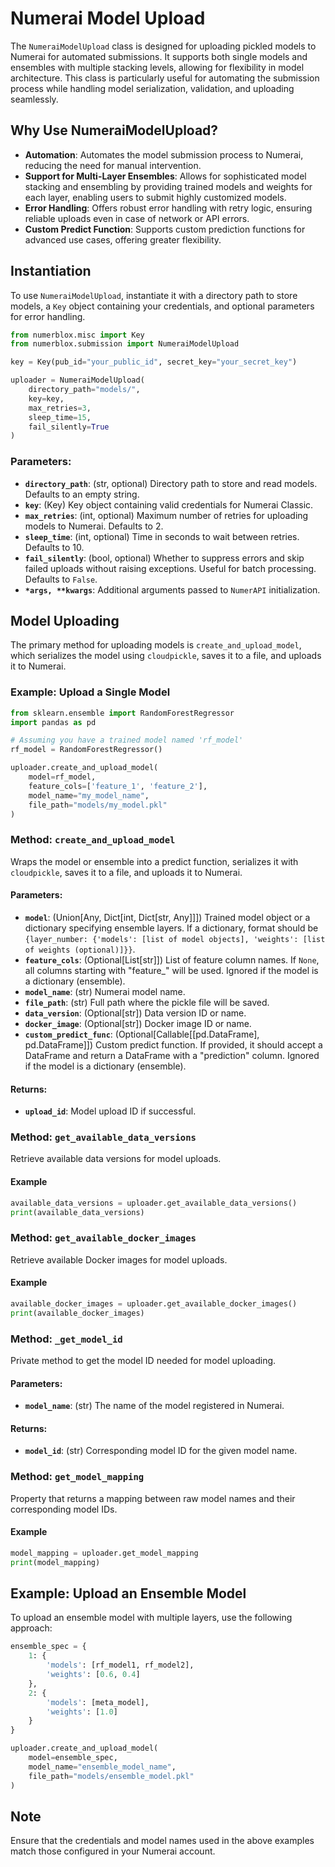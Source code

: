 
# Numerai Model Upload

The `NumeraiModelUpload` class is designed for uploading pickled models to Numerai for automated submissions. It supports both single models and ensembles with multiple stacking levels, allowing for flexibility in model architecture. This class is particularly useful for automating the submission process while handling model serialization, validation, and uploading seamlessly.

## Why Use NumeraiModelUpload?

- **Automation**: Automates the model submission process to Numerai, reducing the need for manual intervention.
- **Support for Multi-Layer Ensembles**: Allows for sophisticated model stacking and ensembling by providing trained models and weights for each layer, enabling users to submit highly customized models.
- **Error Handling**: Offers robust error handling with retry logic, ensuring reliable uploads even in case of network or API errors.
- **Custom Predict Function**: Supports custom prediction functions for advanced use cases, offering greater flexibility.

## Instantiation

To use `NumeraiModelUpload`, instantiate it with a directory path to store models, a `Key` object containing your credentials, and optional parameters for error handling.

```python
from numerblox.misc import Key
from numerblox.submission import NumeraiModelUpload

key = Key(pub_id="your_public_id", secret_key="your_secret_key")

uploader = NumeraiModelUpload(
    directory_path="models/",
    key=key,
    max_retries=3,
    sleep_time=15,
    fail_silently=True
)
```

### Parameters:

- **`directory_path`**: (str, optional) Directory path to store and read models. Defaults to an empty string.
- **`key`**: (Key) Key object containing valid credentials for Numerai Classic.
- **`max_retries`**: (int, optional) Maximum number of retries for uploading models to Numerai. Defaults to 2.
- **`sleep_time`**: (int, optional) Time in seconds to wait between retries. Defaults to 10.
- **`fail_silently`**: (bool, optional) Whether to suppress errors and skip failed uploads without raising exceptions. Useful for batch processing. Defaults to `False`.
- **`*args, **kwargs`**: Additional arguments passed to `NumerAPI` initialization.

## Model Uploading

The primary method for uploading models is `create_and_upload_model`, which serializes the model using `cloudpickle`, saves it to a file, and uploads it to Numerai.

### Example: Upload a Single Model

```python
from sklearn.ensemble import RandomForestRegressor
import pandas as pd

# Assuming you have a trained model named 'rf_model'
rf_model = RandomForestRegressor()

uploader.create_and_upload_model(
    model=rf_model,
    feature_cols=['feature_1', 'feature_2'],
    model_name="my_model_name",
    file_path="models/my_model.pkl"
)
```

### Method: `create_and_upload_model`

Wraps the model or ensemble into a predict function, serializes it with `cloudpickle`, saves it to a file, and uploads it to Numerai.

#### Parameters:

- **`model`**: (Union[Any, Dict[int, Dict[str, Any]]]) Trained model object or a dictionary specifying ensemble layers. If a dictionary, format should be `{layer_number: {'models': [list of model objects], 'weights': [list of weights (optional)]}}`.
- **`feature_cols`**: (Optional[List[str]]) List of feature column names. If `None`, all columns starting with "feature_" will be used. Ignored if the model is a dictionary (ensemble).
- **`model_name`**: (str) Numerai model name.
- **`file_path`**: (str) Full path where the pickle file will be saved.
- **`data_version`**: (Optional[str]) Data version ID or name.
- **`docker_image`**: (Optional[str]) Docker image ID or name.
- **`custom_predict_func`**: (Optional[Callable[[pd.DataFrame], pd.DataFrame]]) Custom predict function. If provided, it should accept a DataFrame and return a DataFrame with a "prediction" column. Ignored if the model is a dictionary (ensemble).

#### Returns:

- **`upload_id`**: Model upload ID if successful.

### Method: `get_available_data_versions`

Retrieve available data versions for model uploads.

#### Example

```python
available_data_versions = uploader.get_available_data_versions()
print(available_data_versions)
```

### Method: `get_available_docker_images`

Retrieve available Docker images for model uploads.

#### Example

```python
available_docker_images = uploader.get_available_docker_images()
print(available_docker_images)
```

### Method: `_get_model_id`

Private method to get the model ID needed for model uploading.

#### Parameters:

- **`model_name`**: (str) The name of the model registered in Numerai.

#### Returns:

- **`model_id`**: (str) Corresponding model ID for the given model name.

### Method: `get_model_mapping`

Property that returns a mapping between raw model names and their corresponding model IDs.

#### Example

```python
model_mapping = uploader.get_model_mapping
print(model_mapping)
```

## Example: Upload an Ensemble Model

To upload an ensemble model with multiple layers, use the following approach:

```python
ensemble_spec = {
    1: {
        'models': [rf_model1, rf_model2],
        'weights': [0.6, 0.4]
    },
    2: {
        'models': [meta_model],
        'weights': [1.0]
    }
}

uploader.create_and_upload_model(
    model=ensemble_spec,
    model_name="ensemble_model_name",
    file_path="models/ensemble_model.pkl"
)
```

## Note

Ensure that the credentials and model names used in the above examples match those configured in your Numerai account.